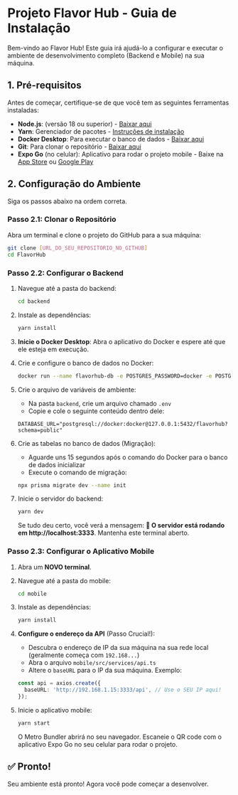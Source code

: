 # Projeto Flavor Hub - Guia de Instalação

Bem-vindo ao Flavor Hub! Este guia irá ajudá-lo a configurar e executar o ambiente de desenvolvimento completo (Backend e Mobile) na sua máquina.

## 1. Pré-requisitos

Antes de começar, certifique-se de que você tem as seguintes ferramentas instaladas:

- **Node.js**: (versão 18 ou superior) - [Baixar aqui](https://nodejs.org/)
- **Yarn**: Gerenciador de pacotes - [Instruções de instalação](https://yarnpkg.com/getting-started/install)
- **Docker Desktop**: Para executar o banco de dados - [Baixar aqui](https://www.docker.com/products/docker-desktop)
- **Git**: Para clonar o repositório - [Baixar aqui](https://git-scm.com/)
- **Expo Go** (no celular): Aplicativo para rodar o projeto mobile - Baixe na [App Store](https://apps.apple.com/app/expo-go/id982107779) ou [Google Play](https://play.google.com/store/apps/details?id=host.exp.exponent)

## 2. Configuração do Ambiente

Siga os passos abaixo na ordem correta.

### Passo 2.1: Clonar o Repositório

Abra um terminal e clone o projeto do GitHub para a sua máquina:

```bash
git clone [URL_DO_SEU_REPOSITORIO_NO_GITHUB]
cd FlavorHub
```

### Passo 2.2: Configurar o Backend

1. Navegue até a pasta do backend:
   ```bash
   cd backend
   ```

2. Instale as dependências:
   ```bash
   yarn install
   ```

3. **Inicie o Docker Desktop**: Abra o aplicativo do Docker e espere até que ele esteja em execução.

4. Crie e configure o banco de dados no Docker:
   ```bash
   docker run --name flavorhub-db -e POSTGRES_PASSWORD=docker -e POSTGRES_USER=docker -e POSTGRES_DB=flavorhub -p 5432:5432 -d postgres:16
   ```

5. Crie o arquivo de variáveis de ambiente:
   - Na pasta `backend`, crie um arquivo chamado `.env`
   - Copie e cole o seguinte conteúdo dentro dele:
   ```env
   DATABASE_URL="postgresql://docker:docker@127.0.0.1:5432/flavorhub?schema=public"
   ```

6. Crie as tabelas no banco de dados (Migração):
   - Aguarde uns 15 segundos após o comando do Docker para o banco de dados inicializar
   - Execute o comando de migração:
   ```bash
   npx prisma migrate dev --name init
   ```

7. Inicie o servidor do backend:
   ```bash
   yarn dev
   ```

   Se tudo deu certo, você verá a mensagem: **🚀 O servidor está rodando em http://localhost:3333**. Mantenha este terminal aberto.

### Passo 2.3: Configurar o Aplicativo Mobile

1. Abra um **NOVO terminal**.

2. Navegue até a pasta do mobile:
   ```bash
   cd mobile
   ```

3. Instale as dependências:
   ```bash
   yarn install
   ```

4. **Configure o endereço da API** (Passo Crucial!):
   - Descubra o endereço de IP da sua máquina na sua rede local (geralmente começa com `192.168...`)
   - Abra o arquivo `mobile/src/services/api.ts`
   - Altere o `baseURL` para o IP da sua máquina. Exemplo:
   ```typescript
   const api = axios.create({
     baseURL: 'http://192.168.1.15:3333/api', // Use o SEU IP aqui!
   });
   ```

5. Inicie o aplicativo mobile:
   ```bash
   yarn start
   ```

   O Metro Bundler abrirá no seu navegador. Escaneie o QR code com o aplicativo Expo Go no seu celular para rodar o projeto.

## ✅ Pronto!

Seu ambiente está pronto! Agora você pode começar a desenvolver.
